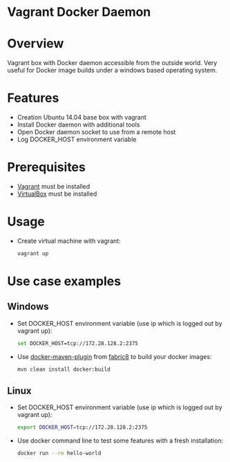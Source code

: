 Vagrant Docker Daemon
=====================

# Overview

Vagrant box with Docker daemon accessible from the outside world. Very useful for Docker image builds under a windows based operating system.

# Features

* Creation Ubuntu 14.04 base box with vagrant
* Install Docker daemon with additional tools
* Open Docker daemon socket to use from a remote host
* Log DOCKER_HOST environment variable

# Prerequisites

* [Vagrant](https://www.vagrantup.com/docs/installation/) must be installed
* [VirtualBox](https://www.virtualbox.org/wiki/Downloads) must be installed

# Usage

* Create virtual machine with vagrant:
  ```bash
  vagrant up
  ```

# Use case examples

## Windows

* Set DOCKER_HOST environment variable (use ip which is logged out by vagrant up):
  ```bash
  set DOCKER_HOST=tcp://172.28.128.2:2375
  ```  

* Use [docker-maven-plugin](https://dmp.fabric8.io/) from [fabric8](https://fabric8.io/) to build your docker images:
  ```bash
  mvn clean install docker:build
  ```  

## Linux   

* Set DOCKER_HOST environment variable (use ip which is logged out by vagrant up):
  ```bash
  export DOCKER_HOST=tcp://172.28.128.2:2375
  ```  

* Use docker command line to test some features with a fresh installation:  
  ```bash
  docker run --rm hello-world
  ```  